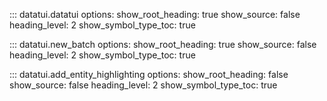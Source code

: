 
::: datatui.datatui
    options:
      show_root_heading: true
      show_source: false
      heading_level: 2
      show_symbol_type_toc: true

::: datatui.new_batch
    options:
      show_root_heading: true
      show_source: false
      heading_level: 2
      show_symbol_type_toc: true

::: datatui.add_entity_highlighting
    options:
      show_root_heading: false
      show_source: false
      heading_level: 2
      show_symbol_type_toc: true


